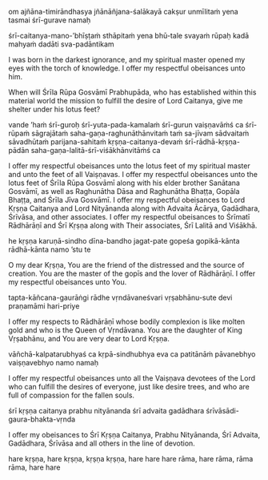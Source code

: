 om ajñāna-timirāndhasya jñānāñjana-śalākayā cakṣur unmīlitaṁ yena tasmai śrī-gurave namaḥ

śrī-caitanya-mano-’bhīṣṭaṁ sthāpitaṁ yena bhū-tale svayaṁ rūpaḥ kadā mahyaṁ dadāti sva-padāntikam

I was born in the darkest ignorance, and my spiritual master opened my eyes with the torch of knowledge. I offer my respectful obeisances unto him.

When will Śrīla Rūpa Gosvāmī Prabhupāda, who has established within this material world the mission to fulfill the desire of Lord Caitanya, give me shelter under his lotus feet?

vande ’haṁ śrī-guroḥ śrī-yuta-pada-kamalaṁ śrī-gurun vaiṣṇavāṁś ca śrī-rūpaṁ sāgrajātaṁ saha-gaṇa-raghunāthānvitaṁ taṁ sa-jīvam sādvaitaṁ sāvadhūtaṁ parijana-sahitaṁ kṛṣṇa-caitanya-devaṁ śrī-rādhā-kṛṣṇa-pādān saha-gaṇa-lalitā-śrī-viśākhānvitāṁś ca

I offer my respectful obeisances unto the lotus feet of my spiritual master and unto the feet of all Vaiṣṇavas. I offer my respectful obeisances unto the lotus feet of Śrīla Rūpa Gosvāmī along with his elder brother Sanātana Gosvāmī, as well as Raghunātha Dāsa and Raghunātha Bhaṭṭa, Gopāla Bhaṭṭa, and Śrīla Jīva Gosvāmī. I offer my respectful obeisances to Lord Kṛṣṇa Caitanya and Lord Nityānanda along with Advaita Ācārya, Gadādhara, Śrīvāsa, and other associates. I offer my respectful obeisances to Śrīmatī Rādhārāṇī and Śrī Kṛṣṇa along with Their associates, Śrī Lalitā and Viśākhā.

he kṛṣṇa karuṇā-sindho dīna-bandho jagat-pate gopeśa gopikā-kānta rādhā-kānta namo ’stu te

O my dear Kṛṣṇa, You are the friend of the distressed and the source of creation. You are the master of the gopīs and the lover of Rādhārāṇī. I offer my respectful obeisances unto You.

tapta-kāñcana-gaurāṅgi rādhe vṛndāvaneśvari vṛṣabhānu-sute devi praṇamāmi hari-priye

I offer my respects to Rādhārāṇī whose bodily complexion is like molten gold and who is the Queen of Vṛndāvana. You are the daughter of King Vṛṣabhānu, and You are very dear to Lord Kṛṣṇa.

vāñchā-kalpatarubhyaś ca kṛpā-sindhubhya eva ca patitānāṁ pāvanebhyo vaiṣṇavebhyo namo namaḥ

I offer my respectful obeisances unto all the Vaiṣṇava devotees of the Lord who can fulfill the desires of everyone, just like desire trees, and who are full of compassion for the fallen souls.

śrī kṛṣṇa caitanya prabhu nityānanda śrī advaita gadādhara śrīvāsādi-gaura-bhakta-vṛnda

I offer my obeisances to Śrī Kṛṣṇa Caitanya, Prabhu Nityānanda, Śrī Advaita, Gadādhara, Śrīvāsa and all others in the line of devotion.

hare kṛṣṇa, hare kṛṣṇa, kṛṣṇa kṛṣṇa, hare hare hare rāma, hare rāma, rāma rāma, hare hare